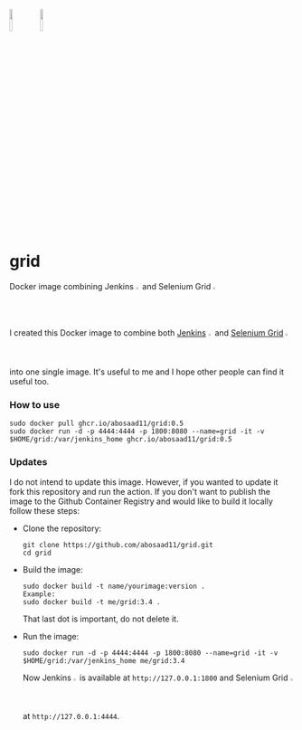 
<p float="left">
  <img src="https://avatars.githubusercontent.com/u/107424" width="10%" />
  <img src="https://avatars.githubusercontent.com/u/983927" width="10%" />
</p>


#  grid
Docker image combining Jenkins  <img src="https://avatars.githubusercontent.com/u/107424" width="1.5%" /> and Selenium Grid  <img src="https://avatars.githubusercontent.com/u/983927" width="1.5%" />

I created this Docker image to combine both [Jenkins](https://github.com/jenkinsci/jenkins) <img src="https://avatars.githubusercontent.com/u/107424" width="1.5%" /> and [Selenium Grid](https://github.com/SeleniumHQ/docker-selenium)  <img src="https://avatars.githubusercontent.com/u/983927" width="1.5%" /> into one single image. It's useful to me and I hope other people can find it useful too.

### How to use
```
sudo docker pull ghcr.io/abosaad11/grid:0.5
sudo docker run -d -p 4444:4444 -p 1800:8080 --name=grid -it -v $HOME/grid:/var/jenkins_home ghcr.io/abosaad11/grid:0.5
```

### Updates
I do not intend to update this image. However, if you wanted to update it fork this repository and run the action. If you don't want to publish the image to the Github Container Registry and would like to build it locally follow these steps:
- Clone the repository:
  ```
  git clone https://github.com/abosaad11/grid.git
  cd grid
  ```
  
- Build the image:
  ```
  sudo docker build -t name/yourimage:version .
  Example:
  sudo docker build -t me/grid:3.4 .
  ```
  That last dot is important, do not delete it.

- Run the image:
  ```
  sudo docker run -d -p 4444:4444 -p 1800:8080 --name=grid -it -v $HOME/grid:/var/jenkins_home me/grid:3.4
  ```
  Now Jenkins <img src="https://avatars.githubusercontent.com/u/107424" width="1.5%" /> is available at `http://127.0.0.1:1800` and Selenium Grid  <img src="https://avatars.githubusercontent.com/u/983927" width="1.5%" /> at `http://127.0.0.1:4444`.
